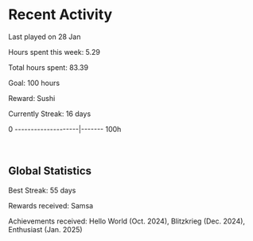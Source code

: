 # Recent Activity
Last played on 28 Jan  

Hours spent this week: 5.29  

Total hours spent: 83.39  

Goal: 100 hours  

Reward: Sushi  

Currently Streak: 16 days 

0 --------------------|------- 100h  
<br><br>

## Global Statistics
Best Streak: 55 days

Rewards received: Samsa

Achievements received: Hello World (Oct. 2024), Blitzkrieg (Dec. 2024), Enthusiast (Jan. 2025)
